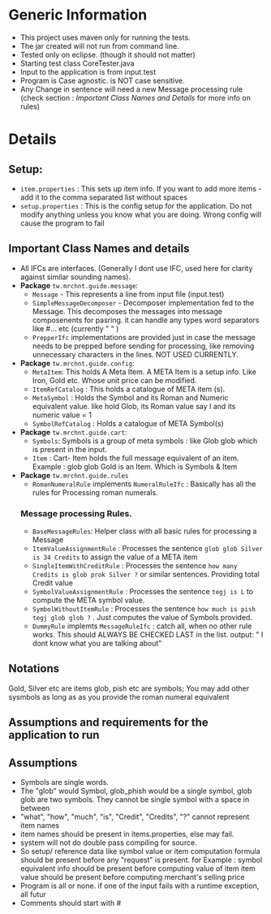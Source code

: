 # Generic Information
* This project uses maven only for running the tests.
* The jar created will not run from command line.
* Tested only on eclipse. (though it should not matter)
* Starting test class CoreTester.java
* Input to the application is from input.test 
* Program is Case agnostic. is NOT case sensitive.
* Any Change in sentence will need a new Message processing rule (check section : *Important Class Names and Details* for more info on rules) 

# Details
 
## Setup:
* `item.properties` : This sets up item info. If you want to add more items - add it to the comma separated list without spaces
* `setup.properties` : This is the config setup for the application. Do not modify anything unless you know what you are doing. Wrong config will cause the program to fail

## Important Class Names and details
* All IFCs are interfaces. (Generally I dont use IFC, used here for clarity against similar sounding names). 
* **Package** `tw.mrchnt.guide.message`:
	* `Message` - This represents a line from input file (input.test)
	* `SimpleMessageDecomposer` - Decomposer implementation fed to the Message. This decomposes the messages into message composenents for pasring. it can handle any types word separators like #... etc (currently " " <space>)
	* `PrepperIfc` implementations are provided just in case the message needs to be prepped before sending for processing, like removing unnecessary characters in the lines. NOT USED CURRENTLY.
* **Package** `tw.mrchnt.guide.config`:
	* `MetaItem`: This holds A Meta Item. A META Item is a setup info. Like Iron, Gold etc. Whose unit price can be modified.
	* `ItemRefCatalog` : This holds a catalogue of META item (s). 
	* `MetaSymbol` : Holds the Symbol and its Roman and Numeric equivalent value. like hold Glob, its Roman value say I and its numeric value = 1
	* `SymbolRefCatalog` : Holds a catalogue of META Symbol(s)
* **Package** `tw.mrchnt.guide.cart`:
	* `Symbols`: Symbols is a group of meta symbols : like Glob glob which is present in the input. 
  	* `Item` : Cart- Item holds the full message equivalent of an item. Example : glob glob Gold is an Item. Which is Symbols & Item
* **Package** `tw.mrchnt.guide.rules`
	* `RomanNumeralRule` implements `NumeralRuleIfc` : Basically has all the rules for Processing roman numerals.
	### Message processing Rules.
	* `BaseMessageRules`: Helper class with all basic rules for processing a Message 
	* `ItemValueAssignmentRule` : Processes the sentence `glob glob Silver is 34 Credits` to assign the value of a META item
	* `SingleItemWithCreditRule` : Processes the sentence `how many Credits is glob prok Silver ?` or similar sentences. Providing total Credit value
	* `SymbolValueAssignmentRule` : Processes the sentence `tegj is L` to compute the META symbol value. 
	* `SymbolWithoutItemRule` : Processes the sentence `how much is pish tegj glob glob ?` . Just computes the value of Symbols provided.
	* `DummyRule` implemts `MessageRuleIfc` : catch all, when no other rule works. This should ALWAYS BE CHECKED LAST in the list. output: " I dont know what you are talking about" 
	
	
## Notations
Gold, Silver etc are items
glob, pish etc are symbols; You may add other sysmbols as long as as you provide the roman numeral equivalent


## Assumptions and requirements for the application to run
## Assumptions 
* Symbols are single words. 
* The "glob" would Symbol, glob_phish would be a single symbol, glob glob are two symbols. They cannot be single symbol with a space in between
* "what", "how", "much", "is", "Credit", "Credits", "?" cannot represent item names
* item names should be present in items.properties, else may fail.
* system will not do double pass compiling for source. 
* So setup/ reference data like symbol value or item computation formula should be present before any "request" is present.
	for Example : 
		symbol equivalent info should be present before computing value of item
		item value should be present before computing merchant's selling price
* Program is all or none. if one of the input fails with a runtime exception, all futur
* Comments should start with #
